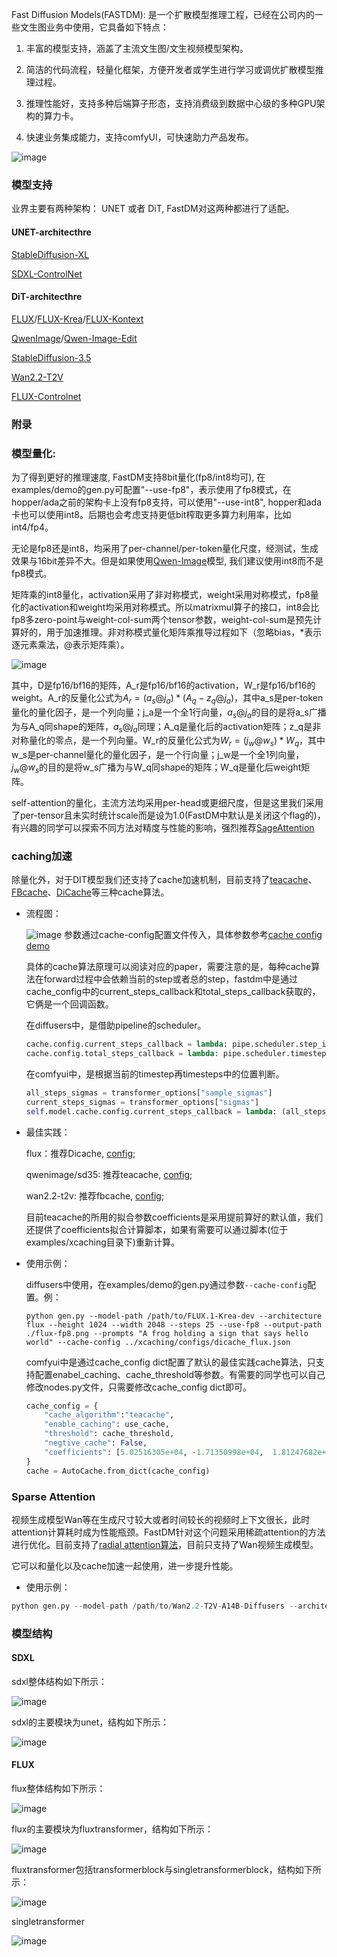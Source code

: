 Fast Diffusion Models(FASTDM): 是一个扩散模型推理工程，已经在公司内的一些文生图业务中使用，它具备如下特点：

1. 丰富的模型支持，涵盖了主流文生图/文生视频模型架构。

2. 简洁的代码流程，轻量化框架，方便开发者或学生进行学习或调优扩散模型推理过程。

3. 推理性能好，支持多种后端算子形态，支持消费级到数据中心级的多种GPU架构的算力卡。

4. 快速业务集成能力，支持comfyUI，可快速助力产品发布。

![image](../assets/architecture.PNG)

### 模型支持
业界主要有两种架构： UNET 或者 DiT, FastDM对这两种都进行了适配。
#### UNET-architecthre
[StableDiffusion-XL](https://huggingface.co/stabilityai/stable-diffusion-xl-base-1.0)

[SDXL-ControlNet](https://huggingface.co/collections/diffusers/sdxl-controlnets-64f9c35846f3f06f5abe351f)
#### DiT-architecthre
[FLUX](https://huggingface.co/black-forest-labs/FLUX.1-dev)/[FLUX-Krea](https://huggingface.co/black-forest-labs/FLUX.1-Krea-dev)/[FLUX-Kontext](https://huggingface.co/black-forest-labs/FLUX.1-Kontext-dev)

[QwenImage](https://huggingface.co/Qwen/Qwen-Image)/[Qwen-Image-Edit](https://huggingface.co/Qwen/Qwen-Image-Edit)

[StableDiffusion-3.5](https://huggingface.co/stabilityai/stable-diffusion-3.5-medium)

[Wan2.2-T2V](https://huggingface.co/Wan-AI/Wan2.2-T2V-A14B-Diffusers)

[FLUX-Controlnet](https://huggingface.co/XLabs-AI/flux-controlnet-collections)

### 附录

### 模型量化:

为了得到更好的推理速度, FastDM支持8bit量化(fp8/int8均可), 在examples/demo的gen.py可配置"--use-fp8"，表示使用了fp8模式，在hopper/ada之前的架构卡上没有fp8支持，可以使用"--use-int8", hopper和ada卡也可以使用int8。后期也会考虑支持更低bit榨取更多算力利用率，比如int4/fp4。

无论是fp8还是int8，均采用了per-channel/per-token量化尺度，经测试，生成效果与16bit差异不大。但是如果使用[Qwen-Image](https://huggingface.co/Qwen/Qwen-Image)模型, 我们建议使用int8而不是fp8模式。

矩阵乘的int8量化，activation采用了非对称模式，weight采用对称模式，fp8量化的activation和weight均采用对称模式。所以matrixmul算子的接口，int8会比fp8多zero-point与weight-col-sum两个tensor参数，weight-col-sum是预先计算好的，用于加速推理。非对称模式量化矩阵乘推导过程如下（忽略bias，*表示逐元素乘法，@表示矩阵乘）。

![image](../assets/quant-formula.PNG)

其中，D是fp16/bf16的矩阵，A_r是fp16/bf16的activation，W_r是fp16/bf16的weight。A_r的反量化公式为$A_r = (a_s @ j_a) * (A_q - z_q @ j_a)$，其中a_s是per-token量化的量化因子，是一个列向量；j_a是一个全1行向量，$a_s @ j_a$的目的是将a_s广播为与A_q同shape的矩阵，$a_s @ j_a$同理；A_q是量化后的activation矩阵；z_q是非对称量化的零点，是一个列向量。W_r的反量化公式为$W_r = (j_w @ w_s) * W_q$，其中w_s是per-channel量化的量化因子，是一个行向量；j_w是一个全1列向量，$j_w @ w_s$的目的是将w_s广播为与W_q同shape的矩阵；W_q是量化后weight矩阵。

self-attention的量化，主流方法均采用per-head或更细尺度，但是这里我们采用了per-tensor且未实时统计scale而是设为1.0(FastDM中默认是关闭这个flag的)，有兴趣的同学可以探索不同方法对精度与性能的影响，强烈推荐[SageAttention](https://github.com/thu-ml/SageAttention)

### caching加速

除量化外，对于DIT模型我们还支持了cache加速机制，目前支持了[teacache](https://github.com/ali-vilab/TeaCache)、[FBcache](https://github.com/chengzeyi/ParaAttention?tab=readme-ov-file#first-block-cache-our-dynamic-caching)、[DiCache](https://github.com/Bujiazi/DiCache)等三种cache算法。

- 流程图：

    ![image](../assets/cache.PNG)
    参数通过cache-config配置文件传入，具体参数参考[cache config demo](../examples/xcaching/configs)

    具体的cache算法原理可以阅读对应的paper，需要注意的是，每种cache算法在forward过程中会依赖当前的step或者总的step，fastdm中是通过cache_config中的current_steps_callback和total_steps_callback获取的，它俩是一个回调函数。

    在diffusers中，是借助pipeline的scheduler。
    ```python
    cache.config.current_steps_callback = lambda: pipe.scheduler.step_index
    cache.config.total_steps_callback = lambda: pipe.scheduler.timesteps.shape[0]
    ```
    在comfyui中，是根据当前的timestep再timesteps中的位置判断。
    ```python
    all_steps_sigmas = transformer_options["sample_sigmas"]
    current_steps_sigmas = transformer_options["sigmas"]
    self.model.cache.config.current_steps_callback = lambda: (all_steps_sigmas == current_steps_sigmas).nonzero().item()
    ```


- 最佳实践：

    flux：推荐Dicache, [config](../examples/xcaching/configs/dicache_flux.json);

    qwenimage/sd35: 推荐teacache, [config](../examples/xcaching/configs/teacache_qwenimage.json);

    wan2.2-t2v: 推荐fbcache, [config](../examples/xcaching/configs/fbcache_wan.json);

    目前teacache的所用的拟合参数coefficients是采用提前算好的默认值，我们还提供了coefficients拟合计算脚本，如果有需要可以通过脚本(位于examples/xcaching目录下)重新计算。

- 使用示例：

    diffusers中使用，在examples/demo的gen.py通过参数`--cache-config`配置。例：
    ```
    python gen.py --model-path /path/to/FLUX.1-Krea-dev --architecture flux --height 1024 --width 2048 --steps 25 --use-fp8 --output-path ./flux-fp8.png --prompts "A frog holding a sign that says hello world" --cache-config ../xcaching/configs/dicache_flux.json
    ```

    comfyui中是通过cache_config dict配置了默认的最佳实践cache算法，只支持配置enabel_caching、cache_threshold等参数。有需要的同学也可以自己修改nodes.py文件，只需要修改cache_config dict即可。
    ```python
    cache_config = {
        "cache_algorithm":"teacache",
        "enable_caching": use_cache,
        "threshold": cache_threshold,
        "negtive_cache": False,
        "coefficients": [5.02516305e+04, -1.71350998e+04,  1.81247682e+03, -6.99267532e+01, 9.39706146e-01],
    }
    cache = AutoCache.from_dict(cache_config)
    ```


### Sparse Attention

视频生成模型Wan等在生成尺寸较大或者时间较长的视频时上下文很长，此时attention计算耗时成为性能瓶颈。FastDM针对这个问题采用稀疏attention的方法进行优化。目前支持了[radial attention算法](https://github.com/mit-han-lab/radial-attention)，目前只支持了Wan视频生成模型。

它可以和量化以及cache加速一起使用，进一步提升性能。

- 使用示例：

```python
python gen.py --model-path /path/to/Wan2.2-T2V-A14B-Diffusers --architecture wan --guidance-scale 4.0 --height 512 --width 512 --steps 40 --use-fp8 --output-path ./wan-a14b-lightningv1.1-fp8-guid1.mp4 --num-frames 81 --fps 16 --prompts "Two anthropomorphic cats in comfy boxing gear and bright gloves fight intensely on a spotlighted stage." --task t2v --sparse-attn-config ../examples/sparse/radial_attn_wan.json --cache-config ../examples/xcaching/configs/fbcache_wan.json
```


### 模型结构

#### SDXL

sdxl整体结构如下所示：

![image](../assets/sdxl-arch.PNG)

sdxl的主要模块为unet，结构如下所示：

![image](../assets/unet-block.png)

#### FLUX

flux整体结构如下所示：

![image](../assets/flux-arch1.png)

flux的主要模块为fluxtransformer，结构如下所示：

![image](../assets/flux-model-core.png)

fluxtransformer包括transformerblock与singletransformerblock，结构如下所示：

![image](../assets/flux-transformer-block.png)

singletransformer

![image](../assets/flux-single-transformer-block.png)